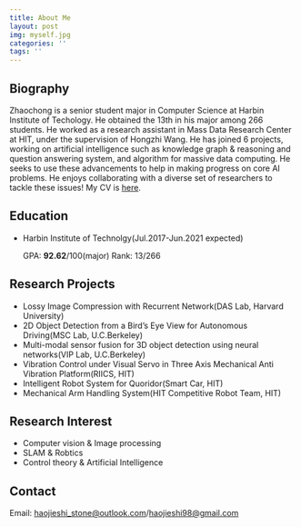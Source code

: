 ```yaml
---
title: About Me
layout: post
img: myself.jpg
categories: ''
tags: ''
---
```

## Biography
Zhaochong is a senior student major in Computer Science at Harbin Institute of Techology. He obtained the 13th in his major among 266 students. He worked as a research assistant in Mass Data Research Center at HIT, under the supervision of Hongzhi Wang. He has joined 6 projects, working on artificial intelligence such as  knowledge graph & reasoning and question answering system, and algorithm for massive data computing. He seeks to use these advancements to help in making progress on core AI problems. He enjoys collaborating with a diverse set of researchers to tackle these issues! My CV is [here](https://github.com/1170801121/1170801121.github.io//assets/CV%20Haojie.pdf).

## Education

* Harbin Institute of Technolgy(Jul.2017-Jun.2021 expected)

    GPA: __92.62__/100(major)  Rank: 13/266


## Research Projects

* Lossy Image Compression with Recurrent Network(DAS Lab, Harvard University)
* 2D Object Detection from a Bird’s Eye View for Autonomous Driving(MSC Lab, U.C.Berkeley)
* Multi-modal sensor fusion for 3D object detection using neural networks(VIP Lab, U.C.Berkeley)
* Vibration Control under Visual Servo in Three Axis Mechanical Anti Vibration Platform(RIICS, HIT)
* Intelligent Robot System for Quoridor(Smart Car, HIT)
* Mechanical Arm Handling System(HIT Competitive Robot Team, HIT)

## Research Interest

* Computer vision & Image processing
* SLAM & Robtics
* Control theory & Artificial Intelligence

## Contact
Email: haojieshi_stone@outlook.com/haojieshi98@gmail.com